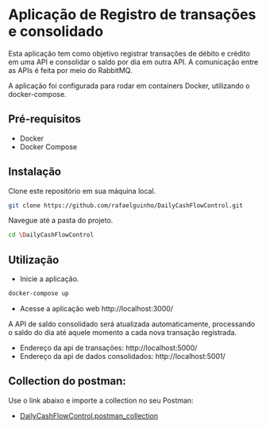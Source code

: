 # Aplicação de Registro de transações e consolidado
Esta aplicação tem como objetivo registrar transações de débito e crédito em uma API e consolidar o saldo por dia em outra API. A comunicação entre as APIs é feita por meio do RabbitMQ.

A aplicação foi configurada para rodar em containers Docker, utilizando o docker-compose.

## Pré-requisitos
- Docker
- Docker Compose

## Instalação

Clone este repositório em sua máquina local.
```bash
git clone https://github.com/rafaelguinho/DailyCashFlowControl.git
```
Navegue até a pasta do projeto.
```bash
cd \DailyCashFlowControl
```
## Utilização

- Inicie a aplicação.
```bash
docker-compose up
```
- Acesse a aplicação web http://localhost:3000/

A API de saldo consolidado será atualizada automaticamente, processando o saldo do dia até aquele momento a cada nova transação registrada.

- Endereço da api de transações: http://localhost:5000/
- Endereço da api de dados consolidados: http://localhost:5001/

## Collection do postman:

   Use o link abaixo e importe a collection no seu Postman:

- [DailyCashFlowControl.postman_collection](DailyCashFlowControl.postman_collection.json)
